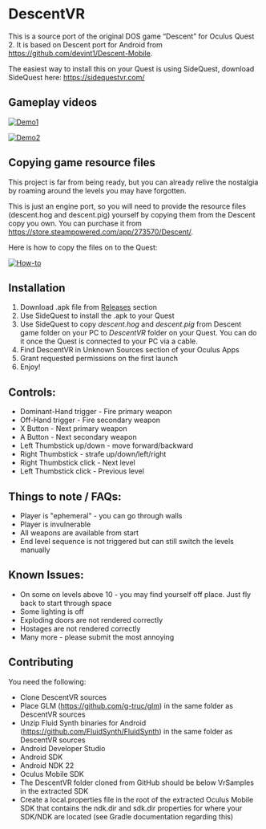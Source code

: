 DescentVR
==========
This is a source port of the original DOS game “Descent” for Oculus Quest 2. It is based on Descent port for Android from https://github.com/devint1/Descent-Mobile.

The easiest way to install this on your Quest is using SideQuest, download SideQuest here:
https://sidequestvr.com/

Gameplay videos
---------------
[![Demo1](https://img.youtube.com/vi/j4HTaqGv4dE/0.jpg)](https://youtu.be/j4HTaqGv4dE)

[![Demo2](https://img.youtube.com/vi/6hk1WnwpyaI/0.jpg)](https://youtu.be/6hk1WnwpyaI)


Copying game resource files
---------------
This project is far from being ready, but you can already relive the nostalgia by roaming around the levels you may have forgotten.

This is just an engine port, so you will need to provide the resource files (descent.hog and descent.pig) yourself by copying them from the Descent copy you own.
You can purchase it from https://store.steampowered.com/app/273570/Descent/.

Here is how to copy the files on to the Quest:

[![How-to](https://img.youtube.com/vi/b4w__I0EF2k/0.jpg)](https://youtu.be/b4w__I0EF2k)


Installation
------------
1. Download .apk file from [Releases](https://github.com/chvjak/DescentVR/releases) section
2. Use SideQuest to install the .apk to your Quest
3. Use SideQuest to copy *descent.hog* and *descent.pig* from Descent game folder on your PC to *DescentVR* folder on your Quest. You can do it once the Quest is connected to your PC via a cable.
4. Find DescentVR in Unknown Sources section of your Oculus Apps
5. Grant requested permissions on the first launch
6. Enjoy!

Controls:
---------
* Dominant-Hand trigger - Fire primary weapon
* Off-Hand trigger - Fire secondary weapon
* X Button - Next primary weapon
* A Button - Next secondary weapon
* Left Thumbstick up/down - move forward/backward
* Right Thumbstick - strafe up/down/left/right
* Right Thumbstick click - Next level
* Left Thumbstick click - Previous level

Things to note / FAQs:
----------------------
* Player is "ephemeral" - you can go through walls
* Player is invulnerable
* All weapons are available from start
* End level sequence is not triggered but can still switch the levels manually

Known Issues:
-------------
* On some on levels above 10 - you may find yourself off place. Just fly back to start through space
* Some lighting is off
* Exploding doors are not rendered correctly
* Hostages are not rendered correctly
* Many more - please submit the most annoying

Contributing
------------
You need the following:

* Clone DescentVR sources
* Place GLM (https://github.com/g-truc/glm) in the same folder as DescentVR sources 
* Unzip Fluid Synth binaries for Android (https://github.com/FluidSynth/FluidSynth) in the same folder as DescentVR sources
* Android Developer Studio
* Android SDK
* Android NDK 22
* Oculus Mobile SDK
* The DescentVR folder cloned from GitHub should be below VrSamples in the extracted SDK
* Create a local.properties file in the root of the extracted Oculus Mobile SDK that contains the ndk.dir and sdk.dir properties for where your SDK/NDK are located (see Gradle documentation regarding this)
